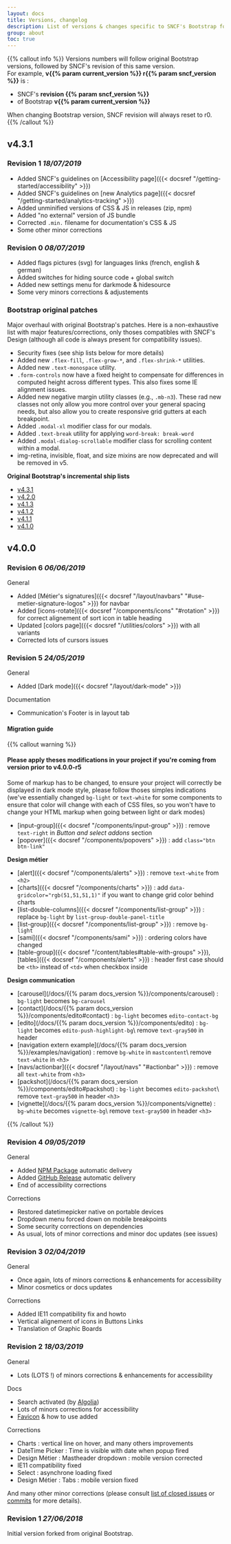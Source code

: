 ```yaml
---
layout: docs
title: Versions, changelog
description: List of versions & changes specific to SNCF's Bootstrap fork.
group: about
toc: true
---
```


{{% callout info %}}
  Versions numbers will follow original Bootstrap versions, followed by SNCF's revision of this same version.<br>
  For example, **v{{% param current_version %}} r{{% param sncf_version %}}** is :

  - SNCF's **revision {{% param sncf_version %}}**
  - of Bootstrap **v{{% param current_version %}}**

  When changing Bootstrap version, SNCF revision will always reset to r0.
{{% /callout %}}


## v4.3.1

### Revision 1 _18/07/2019_
- Added SNCF's guidelines on [Accessibility page]({{< docsref "/getting-started/accessibility" >}})
- Added SNCF's guidelines on [new Analytics page]({{< docsref "/getting-started/analytics-tracking" >}})
- Added unminified versions of CSS & JS in releases (zip, npm)
- Added "no external" version of JS bundle
- Corrected `.min.` filename for documentation's CSS & JS
- Some other minor corrections

### Revision 0 _08/07/2019_
- Added flags pictures (svg) for languages links (french, english & german)
- Added switches for hiding source code + global switch
- Added new settings menu for darkmode & hidesource
- Some very minors corrections & adjustements

### Bootstrap original patches
Major overhaul with original Bootstrap's patches. Here is a non-exhaustive list with major features/corrections, only thoses compatibles with SNCF's Design (although all code is always present for compatibility issues).

- Security fixes (see ship lists below for more details)
- Added new `.flex-fill`, `.flex-grow-*`, and `.flex-shrink-*` utilities.
- Added new `.text-monospace` utility.
- `.form-controls` now have a fixed height to compensate for differences in computed height across different types. This also fixes some IE alignment issues.
- Added new negative margin utility classes (e.g., `.mb-n3`). These rad new classes not only allow you more control over your general spacing needs, but also allow you to create responsive grid gutters at each breakpoint.
- Added `.modal-xl` modifier class for our modals.
- Added `.text-break` utility for applying `word-break: break-word`
- Added `.modal-dialog-scrollable` modifier class for scrolling content within a modal.
- img-retina, invisible, float, and size mixins are now deprecated and will be removed in v5.

**Original Bootstrap's incremental ship lists**

- [v4.3.1](https://github.com/twbs/bootstrap/issues/27893)
- [v4.2.0](https://github.com/twbs/bootstrap/issues/26952)
- [v4.1.3](https://github.com/twbs/bootstrap/issues/26867)
- [v4.1.2](https://github.com/twbs/bootstrap/issues/26423)
- [v4.1.1](https://github.com/twbs/bootstrap/issues/25971)
- [v4.1.0](https://github.com/twbs/bootstrap/issues/25375)


## v4.0.0

### Revision 6 _06/06/2019_
General

- Added [Métier's signatures]({{< docsref "/layout/navbars" "#use-metier-signature-logos" >}}) for navbar
- Added [icons-rotate]({{< docsref "/components/icons" "#rotation" >}}) for correct alignement of sort icon in table heading
- Updated [colors page]({{< docsref "/utilities/colors" >}}) with all variants
- Corrected lots of cursors issues


### Revision 5 _24/05/2019_
General

- Added [Dark mode]({{< docsref "/layout/dark-mode" >}})

Documentation

- Communication's Footer is in layout tab

#### Migration guide

{{% callout warning %}}

#### Please apply theses modifications in your project if you're coming from version prior to v4.0.0-r5
Some of markup has to be changed, to ensure your project will correctly be displayed in dark mode style, please follow thoses simples indications (we've essentially changed `bg-light` or `text-white` for some components to ensure that color will change with each of CSS files, so you won't have to change your HTML markup when going between light or dark modes)

- [input-group]({{< docsref "/components/input-group" >}}) : remove `text-right` in _Button and select addons_ section
- [popover]({{< docsref "/components/popovers" >}}) : add `class="btn btn-link"`

**Design métier**

- [alert]({{< docsref "/components/alerts" >}}) : remove `text-white` from `<h2>`
- [charts]({{< docsref "/components/charts" >}}) : add `data-gridcolor="rgb(51,51,51,1)"` if you want to change grid color behind charts
- [list-double-columns]({{< docsref "/components/list-group" >}}) : replace `bg-light` by `list-group-double-panel-title`
- [list-group]({{< docsref "/components/list-group" >}}) : remove `bg-light`
- [sami]({{< docsref "/components/sami" >}}) : ordering colors have changed
- [table-group]({{< docsref "/content/tables#table-with-groups" >}}), [tables]({{< docsref "/components/alerts" >}}) : header first case should be `<th>` instead of `<td>` when checkbox inside

**Design communication**

- [carousel](/docs/{{% param docs_version %}}/components/carousel) : `bg-light` becomes `bg-carousel`
- [contact](/docs/{{% param docs_version %}}/components/edito#contact) : `bg-light` becomes `edito-contact-bg`
- [edito](/docs/{{% param docs_version %}}/components/edito) : `bg-light` becomes `edito-push-highlight-bg`\\
  remove `text-gray500` in header
- [navigation extern example](/docs/{{% param docs_version %}}/examples/navigation) : remove `bg-white` in `mastcontent`\\
  remove `text-white` in `<h3>`
- [navs/actionbar]({{< docsref "/layout/navs" "#actionbar" >}}) : remove all `text-white` from `<h3>`
- [packshot](/docs/{{% param docs_version %}}/components/edito#packshot) : `bg-light` becomes `edito-packshot`\\
  remove `text-gray500` in header `<h3>`
- [vignette](/docs/{{% param docs_version %}}/components/vignette) : `bg-white` becomes `vignette-bg`\\
  remove `text-gray500` in header `<h3>`

{{% /callout %}}

### Revision 4 _09/05/2019_
General

- Added [NPM Package](https://www.npmjs.com/org/sncf) automatic delivery
- Added [GitHub Release](https://github.com/SNCFdevelopers/bootstrap-sncf/releases) automatic delivery
- End of accessibility corrections

Corrections

- Restored datetimepicker native on portable devices
- Dropdown menu forced down on mobile breakpoints
- Some security corrections on dependencies
- As usual, lots of minor corrections and minor doc updates (see issues)

### Revision 3 _02/04/2019_

General

- Once again, lots of minors corrections & enhancements for accessibility
- Minor cosmetics or docs updates

Corrections

- Added IE11 compatibility fix and howto
- Vertical alignement of icons in Buttons Links
- Translation of Graphic Boards

### Revision 2 _18/03/2019_
General

- Lots (LOTS !) of minors corrections & enhancements for accessibility

Docs

- Search activated (by [Algolia](https://www.algolia.com/))
- Lots of minors corrections for accessibility
- [Favicon](/docs/4.3/content/favicon/) & how to use added

Corrections

- Charts : vertical line on hover, and many others improvements
- DateTime Picker : Time is visible with date when popup fired
- Design Métier : Mastheader dropdown : mobile version corrected
- IE11 compatibility fixed
- Select : asynchrone loading fixed
- Design Métier : Tabs : mobile version fixed

And many other minor corrections (please consult [list of closed issues](https://github.com/SNCFdevelopers/bootstrap-sncf/issues?q=is%3Aissue+is%3Aclosed) or [commits](https://github.com/SNCFdevelopers/bootstrap-sncf/commits/master) for more details).


### Revision 1 _27/06/2018_

Initial version forked from original Bootstrap.
